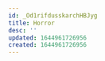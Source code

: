 ```yaml
---
id: _Od1rifdusskarchHBJyg
title: Horror
desc: ''
updated: 1644961726956
created: 1644961726956
---
```


